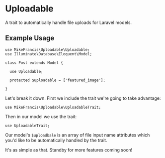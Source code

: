 # Uploadable

A trait to automatically handle file uploads for Laravel models.

## Example Usage

    use MikeFrancis\Uploadable\Uploadable;
    use Illuminate\Database\Eloquent\Model;

    class Post extends Model {

      use Uploadable;

      protected $uploadable = ['featured_image'];

    }

Let's break it down. First we include the trait we're going to take advantage:

    use MikeFrancis\Uploadable\UploadableTrait;

Then in our model we use the trait:

    use UploadableTrait;

Our model's `$uploadbale` is an array of file input name attributes which you'd like to be automatically handled by the trait.

It's as simple as that. Standby for more features coming soon!